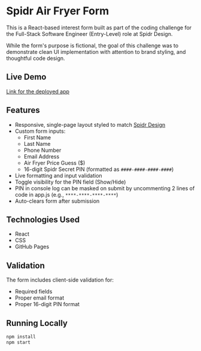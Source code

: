 # Spidr Air Fryer Form 

This is a React-based interest form built as part of the coding challenge for the Full-Stack Software Engineer (Entry-Level) role at Spidr Design.

While the form's purpose is fictional, the goal of this challenge was to demonstrate clean UI implementation with attention to brand styling, and thoughtful code design.

## Live Demo

[Link for the deployed app](https://mpres0408.github.io/spidr-airfryer-form)

## Features

- Responsive, single-page layout styled to match [Spidr Design](https://spidr.design/)
- Custom form inputs:
  - First Name
  - Last Name
  - Phone Number
  - Email Address
  - Air Fryer Price Guess ($)
  - 16-digit Spidr Secret PIN (formatted as `####-####-####-####`)
- Live formatting and input validation
- Toggle visibility for the PIN field (Show/Hide)
- PIN in console log can be masked on submit by uncommenting 2 lines of code in app.js (e.g., `****-****-****-****`)
- Auto-clears form after submission

## Technologies Used

- React
- CSS
- GitHub Pages

## Validation

The form includes client-side validation for:
- Required fields
- Proper email format
- Proper 16-digit PIN format

## Running Locally

```bash
npm install
npm start
